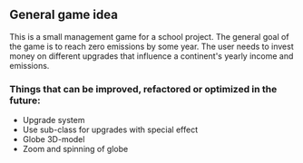 ## General game idea
This is a small management game for a school project. 
The general goal of the game is to reach zero emissions by some year. The user needs to invest money on different upgrades that influence a continent's yearly income and emissions.

### Things that can be improved, refactored or optimized in the future:
* Upgrade system
* Use sub-class for upgrades with special effect
* Globe 3D-model
* Zoom and spinning of globe
